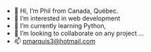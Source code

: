 - 👋 Hi, I’m Phil from Canada, Québec.	
- 👀 I’m interested in web development 	
- 🌱 I’m currently learning Python, 	
- 💞️ I’m looking to collaborate on any project ...	
- 📫 pmarquis3@hotmail.com	
<!---	
MrXPhil/MrXPhil is a ✨ special ✨ repository because its `README.md` (this file) appears on your GitHub profile.	
You can click the Preview link to take a look at your changes.	
--->	

